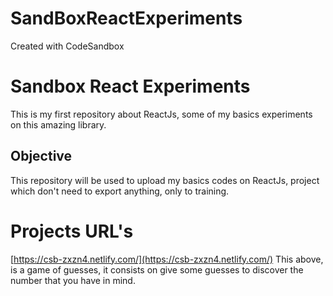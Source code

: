 # SandBoxReactExperiments
Created with CodeSandbox

# Sandbox React Experiments

This is my first repository about ReactJs, some of my basics experiments on this amazing library.


## Objective
This repository will be used to upload my basics codes on ReactJs, project which don't need to export anything, only to training.  

# Projects URL's
[https://csb-zxzn4.netlify.com/](https://csb-zxzn4.netlify.com/) 
This above, is a game of guesses, it consists on give some guesses to discover the number that you have in mind.

